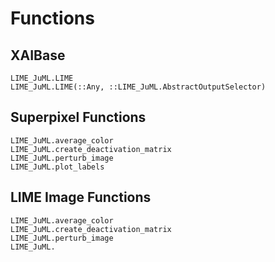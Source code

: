 # Functions

## XAIBase

```@docs
LIME_JuML.LIME
LIME_JuML.LIME(::Any, ::LIME_JuML.AbstractOutputSelector)
```
## Superpixel Functions

```@docs
LIME_JuML.average_color
LIME_JuML.create_deactivation_matrix
LIME_JuML.perturb_image
LIME_JuML.plot_labels
```

## LIME Image Functions

```@docs
LIME_JuML.average_color
LIME_JuML.create_deactivation_matrix
LIME_JuML.perturb_image
LIME_JuML.
```